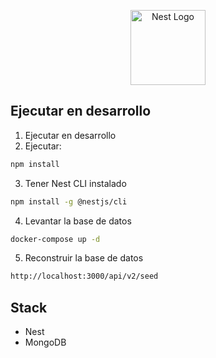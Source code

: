 <p align="center">
  <a href="http://nestjs.com/" target="blank"><img src="https://nestjs.com/img/logo-small.svg" width="120" alt="Nest Logo" /></a>
</p>

## Ejecutar en desarrollo

1. Ejecutar en desarrollo
2. Ejecutar:
```bash
npm install
```
3. Tener Nest CLI instalado
```bash
npm install -g @nestjs/cli
```
4. Levantar la base de datos
```bash
docker-compose up -d
```

5. Reconstruir la base de datos
```bash
http://localhost:3000/api/v2/seed
```


## Stack

* Nest
* MongoDB

